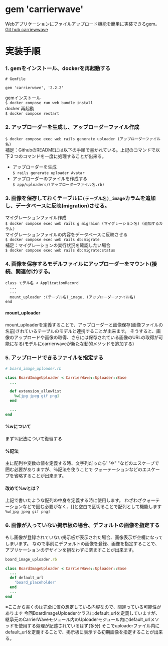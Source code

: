 # gem 'carrierwave'
Webアプリケーションにファイルアップロード機能を簡単に実装できるgem。<br>
[Git hub carriewwave](https://github.com/carrierwaveuploader/carrierwave)<br>
# 実装手順
### 1. gemをインストール、dockerを再起動する
```
# Gemfile

gem 'carrierwave', '2.2.2'
```
gemインストール<br>
`$ docker compose run web bundle install`<br>
docker 再起動<br>
`$ docker compose restart`<br>
### 2. アップローダーを生成し、アップローダーファイル作成<br>
`$ docker compose exec web rails generate uploader (アップローダーファイル名)`<br>
補足：GithubのREADMEには以下の手順で書かれている。上記のコマンドで以下２つのコマンドを一度に処理することが出来る。
  - アップローダーを生成<br>
  `$ rails generate uploader Avatar`<br>
  - アップローダーのファイルを作成する<br>
  `$ app/uploaders/(アップローダーファイル名.rb)`
### 3. 画像を保存しておくテーブルに`(テーブル名)_image`カラムを追加し、データベースに反映(migration)させる。
マイグレーションファイル作成<br>
`$ docker compose exec web rails g migraion (マイグレーション名) (追加するカラム)`<br>
マイグレーションファイルの内容をデータベースに反映させる<br>
`$ docker compose exec web rails db:migrate`<br>
補足：マイグレーションの実行状況を確認したい場合<br>
`$ docker compose exec web rails db:migrate:status`<br>
### 4. 画像を保存するモデルファイルにアップローダーをマウント(接続、関連付け)する。
```
class モデル名 < ApplicationRecord
  ...
  ...
  mount_uploader :(テーブル名)_image, (アップローダーファイル名)
end
```
#### mount_uploader
mount_uploaderを定義することで、アップローダーと画像保存(画像ファイルの名前)されているテーブルのモデルと連携することが出来ます。
そうすると、画像のアップロードや画像の取得、さらには保存されている画像のURLの取得が可能になる(モデルにcarrierwaveが新たな動的メソッドを追加する)
### 5. アップロードできるファイルを指定する
```ruby
# board_image_uploader.rb

class BoardImageUploader < CarrierWave::Uploader::Base
  ...

  def extension_allowlist
    %w[jpg jpeg gif png]
  end

  ...
end
```
#### %wについて
まず%記法について復習する
#### %記法
主に配列や変数の値を定義する時、文字列だったら' 'や" "などのエスケープで囲む必要がありますが、％記法を使うことで
クォーテーションなどのエスケープを省略することが出来ます。
#### 改めて%wとは？
上記で書いたような配列の中身を定義する時に使用します。
わざわざクォーテーションなどで囲む必要がなく、[]と空白で区切ることで配列として機能します
`%w[jpg jpeg gif png]`
### 6. 画像が入っていない掲示板の場合、デフォルトの画像を指定する
もし画像が登録されていない掲示板が表示された場合、画像表示が空欄になってしまいます。
なので事前にデフォルトの画像を登録、画像を指定することで、アプリケーションのデザインを損なわずに済ますことが出来ます。
```ruby
board_image_uploader.rb

class BoardImageUploader < CarrierWave::Uploader::Base
  ...
  def default_url
    'board_placeholder'
  end
  ...
end
```
※ここから書くのは完全に僕の想定している内容なので、間違っている可能性があります
今回BoardImageUploaderクラスにdefault_urlを定義していますが、
継承元のCarrierWaveモジュール内のUploaderモジュール内にdefault_urlメソッドを使用する処理が記述されているはず(多分)
そこでuploaderファイル内にdefault_urlを定義することで、掲示板に表示する初期画像を指定することが出来る。
